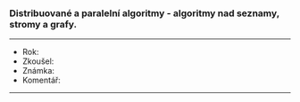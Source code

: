 ### Distribuované a paralelní algoritmy - algoritmy nad seznamy, stromy a grafy.

----------------------------------------

- Rok:
- Zkoušel:
- Známka:
- Komentář:

----------------------------------------
